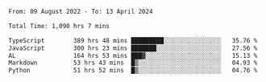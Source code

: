 
<!--START_SECTION:waka-->

```txt
From: 09 August 2022 - To: 13 April 2024

Total Time: 1,090 hrs 7 mins

TypeScript        389 hrs 48 mins █████████░░░░░░░░░░░░░░░░   35.76 %
JavaScript        300 hrs 23 mins ███████░░░░░░░░░░░░░░░░░░   27.56 %
AL                164 hrs 53 mins ███▓░░░░░░░░░░░░░░░░░░░░░   15.13 %
Markdown          53 hrs 43 mins  █▒░░░░░░░░░░░░░░░░░░░░░░░   04.93 %
Python            51 hrs 52 mins  █▒░░░░░░░░░░░░░░░░░░░░░░░   04.76 %
```

<!--END_SECTION:waka-->











